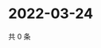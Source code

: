 # 2022-03-24

共 0 条

<!-- BEGIN WEIBO -->
<!-- 最后更新时间 Thu Mar 24 2022 21:23:09 GMT+0800 (China Standard Time) -->

<!-- END WEIBO -->
